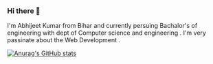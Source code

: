 ### Hi there 👋

I'm Abhijeet Kumar from Bihar and currently persuing Bachalor's of engineering with dept of Computer science and engineering . I'm very passinate about the Web Development .

[![Anurag's GitHub stats](https://github-readme-stats.vercel.app/api?username=AbhijeetKumar093)](https://github.com/anuraghazra/github-readme-stats)
